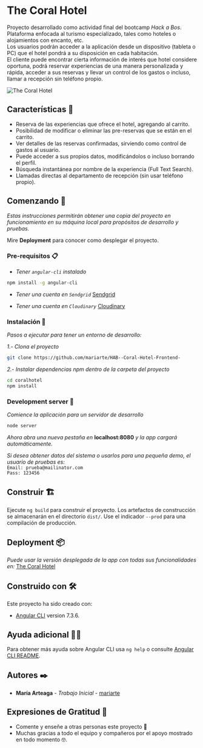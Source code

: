 # The Coral Hotel

Proyecto desarrollado como actividad final del bootcamp _Hack a Bos_.  
Plataforma enfocada al turismo especializado, tales como hoteles o alojamientos con encanto, etc.  
Los usuarios podrán acceder a la aplicación desde un dispositivo (tableta o PC) que el hotel pondrá a su disposición en cada habitación.  
El cliente puede encontrar cierta información de interés que hotel considere oportuna, podrá reservar experiencias de una manera personalizada y rápida, acceder a sus reservas y llevar un control de los gastos o incluso, llamar a recepción sin teléfono propio.

![The Coral Hotel](https://res.cloudinary.com/cloudmaria/image/upload/v1560808523/image1_snvvn0.png)

## Características 📝

- Reserva de las experiencias que ofrece el hotel, agregando al carrito.
- Posibilidad de modificar o eliminar las pre-reservas que se están en el carrito.
- Ver detalles de las reservas confirmadas, sirviendo como control de gastos al usuario.
- Puede acceder a sus propios datos, modificándolos o incluso borrando el perfil.
- Búsqueda instantánea por nombre de la experiencia (Full Text Search).
- Llamadas directas al departamento de recepción (sin usar teléfono propio).

## Comenzando 🚀

_Estas instrucciones permitirán obtener una copia del proyecto en funcionamiento en su máquina local para propósitos de desarrollo y pruebas._

Mire **Deployment** para conocer como desplegar el proyecto.

### Pre-requisitos 📋

- _Tener `angular-cli` instalado_

```bash
npm install -g angular-cli
```

- _Tener una cuenta en `Sendgrid`_ [Sendgrid](https://sendgrid.com)

- _Tener una cuenta en `Cloudinary`_ [Cloudinary](https://cloudinary.com)

### Instalación 🔧

_Pasos a ejecutar para tener un entorno de desarrollo:_

_1.- Clona el proyecto_

```bash
git clone https://github.com/mariarte/HAB--Coral-Hotel-Frontend-
```

_2.- Instalar dependencias npm dentro de la carpeta del proyecto_

```bash
cd coralhotel
npm install
```

### Development server 🧩

_Comience la aplicación para un servidor de desarrollo_

```bash
node server
```

_Ahora abra una nueva pestaña en_ **localhost:8080**
_y la app cargará automáticamente._

_Si desea obtener datos del sistema o usarlos para una pequeña demo, el usuario de pruebas es:_  
`Email: prueba@mailinator.com`  
`Pass: 123456`

## Construir 🏗

Ejecute `ng build` para construir el proyecto. Los artefactos de construcción se almacenarán en el directorio `dist/`. Use el indicador `--prod` para una compilación de producción.

## Deployment 📦

_Puede usar la versión desplegada de la app con todas sus funcionalidades en:_
[The Coral Hotel](https://coralhotel-front.herokuapp.com)

## Construido con 🛠️

Este proyecto ha sido creado con:

- [Angular CLI](https://github.com/angular/angular-cli) version 7.3.6.

## Ayuda adicional 🙏🏻

Para obtener más ayuda sobre Angular CLI usa `ng help` o consulte [Angular CLI README](https://github.com/angular/angular-cli/blob/master/README.md).

## Autores ✒️

- **María Arteaga** - _Trabajo Inicial_ - [mariarte](https://github.com/mariarte)

## Expresiones de Gratitud 🎁

- Comente y enseñe a otras personas este proyecto 📢
- Muchas gracias a todo el equipo y compañeros por el apoyo mostrado en todo momento 🤓.
